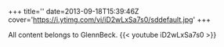 +++
title=''
date=2013-09-18T15:39:46Z
cover='https://i.ytimg.com/vi/iD2wLxSa7s0/sddefault.jpg'
+++

All content belongs to GlennBeck.
{{< youtube iD2wLxSa7s0 >}}
